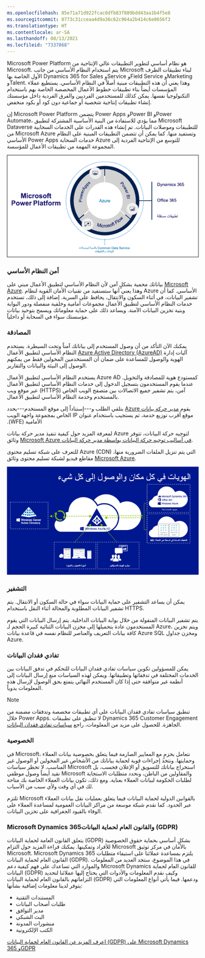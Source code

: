```yaml
---
ms.openlocfilehash: 85e71a71d922fcac0dfb83f889bdd43aa1b4f5e8
ms.sourcegitcommit: 8773c31cceaa4d9a36c62c964a2b414c6e0656f3
ms.translationtype: HT
ms.contentlocale: ar-SA
ms.lasthandoff: 08/13/2021
ms.locfileid: "7337868"
---
```

Microsoft Power Platform هو نظام أساسي لتطوير التطبيقات عالي الإنتاجية من Microsoft. يتم استخدام النظام الأساسي من جانب Microsoft لبناء تطبيقات الطرف الأول الخاصة بها Dynamics 365 for Sales وService وField Service وMarketing وTalent. وهذا يعني أن هذه التطبيقات مبنية أصلاً في النظام الأساسي. يستطيع عملاء المؤسسات أيضاً بناء تطبيقات خطوط الأعمال المخصصة الخاصة بهم باستخدام التكنولوجيا نفسها. يمكن كذلك للمستخدمين الفرديين والفرق الفردية داخل مؤسستك إنشاء تطبيقات إنتاجية شخصية أو جماعية دون كود أو بكود منخفض.

إن Microsoft Power Platform يتضمن Power Apps وPower BI وPower Automate، مما يؤدي للاستفادة من البنية الأساسية المشتركة لتطبيق Microsoft Dataverse للتطبيقات وموصلات البيانات. تم إنشاء هذه القدرات على الخدمات السحابية من Microsoft Azure وتستفيد منها. كما يمكن أن تتضمن التطبيقات المبنية على النظام الأساسي Power Apps خدمات السحابة Azure للتوسع من الإنتاجية الفردية إلى المجموعة المهمة من تطبيقات الأعمال للمؤسسة.

![رسم تخطيطي من أجل Microsoft Power Platform الذي يتضمن Power Apps وPower BI وPower Automate.](../media/1_unit1_PP_1.png)

### <a name="platform-security"></a>أمن النظام الأساسي

بياناتك محمية بشكلٍ آمن لأن النظام الأساسي لتطبيق الأعمال مبني على [Microsoft Azure](https://www.microsoft.com/trustcenter/Security/AzureSecurity). وهذا يعني أنها ستستفيد من تقنيات الأمان القوية لنظام Azure الأساسي. كما أن تشفير البيانات، في أثناء السكون والانتقال، يحافظ على السرية. إضافة إلى ذلك، تستخدم خدمات النظام الأساسي لتطبيق الأعمال مجموعات أمامية وخلفية منفصلة ودور البوابة وبنية تخزين البيانات الآمنة. ويساعد ذلك على حماية معلوماتك ويسمح بتوحيد بيانات مؤسستك سواء في السحابة أو داخلياً.

### <a name="authentication"></a>المصادقة

يمكنك الآن التأكد من أن وصول المستخدم إلى بياناتك آمناً وتحت السيطرة. يستخدم النظام الأساسي لتطبيق الأعمال [Azure Active Directory (AzureAD)](https://www.microsoft.com/cloud-platform/azure-active-directory) آليات إدارة الهوية والوصول للمساعدة على ضمان أن المستخدمين المخولين فقط من يمكنهم الوصول إلى البيئة والبيانات والتقارير.

يستخدم النظام الأساسي لتطبيق الأعمال Azure AD كمستودع هوية للمصادقة والتخويل. عندما يقوم المستخدمون بتسجيل الدخول إلى خدمات النظام الأساسي لتطبيق الأعمال عبر موقع ويب (HTTPS) آمن، يتم تشفير جميع الاتصالات بين متصفح الويب الخاص بالمستخدم وخدمة النظام الأساسي لتطبيق الأعمال.

يقوم [‬‏‫مدير حركة بيانات Azure](https://azure.microsoft.com/services/traffic-manager/) بتلقي الطلب و---إستناداً إلى موقع المستخدم---يحدد موقع أقرب توزيع خدمة، ثم يستجيب باستخدام عنوان IP الخاص بمجموعة واجهة الويب الأمامية (WFE).

لمعرفة المزيد حول كيفية تنفيذ مدير حركة بيانات Azure لتوجيه حركة البيانات، تتوفر وثائق [Microsoft Azure في أساليب توجيه حركة البيانات بواسطة مدير حركة البيانات](/azure/traffic-manager/traffic-manager-routing-methods#performance-traffic-routing-method).

للتعرف على شبكة تسليم محتوى Azure (CDN) التي يتم تنزيل الملفات الضرورية منها، مقاطع فيديو لشبكة تسليم محتوى وثائق [Microsoft Azure](https://azure.microsoft.com/documentation/services/cdn/).

![رسم تخطيطي للهويات في كل مكان والوصول إلى كل شيء.](../media/2_unit1_EV_1.png)

### <a name="encryption"></a>التشفير

يمكن أن يساعد التشفير على حماية البيانات سواء في حالة السكون أو الانتقال. يتم تشفير البيانات المطلوبة والمحالة أثناء النقل باستخدام HTTPS.

يتم تشفير البيانات المنقولة من خلال بوابة البيانات الداخلية. يتم إرسال البيانات التي يقوم المستخدمون عادة بتحميلها إلى مخزن البيانات الثنائية كبيرة الحجم لـ Azure، ويتم تخزين كافة بيانات التعريف والعناصر للنظام نفسه في قاعدة بيانات Azure SQL ومخزن جداول Azure.

### <a name="data-loss-prevention"></a>تفادي فقدان البيانات

يمكن للمسؤولين تكوين سياسات تفادي فقدان البيانات للتحكم في تدفق البيانات بين الخدمات المختلفة في تدفقاتها وتطبيقاتها.
ويمكن لهذه السياسات منع إرسال البيانات إلى أنظمة غير متوافقة حتى إذا كان المستخدم النهائي يتمتع بحق الوصول لإرسال هذه المعلومات يدوياً.

> [!Note]
> تنطبق سياسات تفادي فقدان البيانات على أي تطبيقات مخصصة وتدفقات مضمنة من خلال Power Apps. لا تنطبق على تطبيقات Dynamics 365 Customer Engagement الجاهزة. للحصول على مزيد من المعلومات، راجع [سياسات تفادي فقدان البيانات](/power-automate/prevent-data-loss).

### <a name="privacy"></a>الخصوصية

في Microsoft، نتعامل بحزمٍ مع المعايير الصارمة فيما يتعلق بخصوصية بيانات العملاء وحمايتها. ونتخذ إجراءات قوية لحماية بياناتك من الأشخاص غير المخولين أو الوصول غير المناسب. لا تحظر سياسات Microsoft استخراج بياناتك للتسويق أو الإعلان فحسب، بل نقيد أيضاً وصول موظفي Microsoft والمقاولين من الباطن، ونحدد متطلبات الاستجابة لطلبات الحكومة لبيانات العملاء بعناية. ومع ذلك، تكون بيانات العملاء الخاصة بك متاحة لك في أي وقت ولأي سبب من الأسباب.

تلتزم Microsoft بالقوانين الدولية لحماية البيانات فيما يتعلق بعمليات نقل بيانات العملاء عبر الحدود. كما نقدم شبكة موسعة من مراكز البيانات العمومية لمساعدة العملاء على الوفاء بالقيود الجغرافية على تخزين البيانات.

### <a name="microsoft-dynamics-365-and-gdpr"></a>Microsoft Dynamics 365والقانون العام لحماية البيانات (GDPR)

يتعلق القانون العامة لحماية البيانات (GDPR) بشكلٍ أساسي بحماية حقوق الخصوصية للأفراد وتمكينها. يمكنك قراءة المزيد حول التزام Microsoft بالأمان في مركز توثيق Microsoft.
Microsoft Dynamics 365 يلتزم بمساعدة عملائنا على استيفاء متطلبات القانون العام لحماية البيانات (GDPR). في هذا الموضوع، ستجد العديد من المعلومات والموارد التي تساعدك على فهم كيفية دعم Microsoft Dynamics للقانون العام لحماية البيانات (GDPR) وكيف نقدم المعلومات والأدوات التي يحتاج إليها عملائنا لتحديد التزاماتهم بالقانون العام لحماية البيانات (GDPR) ودعمها.
فيما يأتي أنواع المعلومات التي يتوفر لدينا معلومات إضافية بشأنها:

- المستندات التقنية
- طلبات أصحاب البيانات
- مدير التوافق
- البث الشبكي
- منشورات المدونة
- الكتب الإلكترونية

[اعرف المزيد عن القانون العام لحماية البيانات (GDPR) على Microsoft Dynamics 365 وGDPR](/powerapps/administrator/create-dlp-policy)
